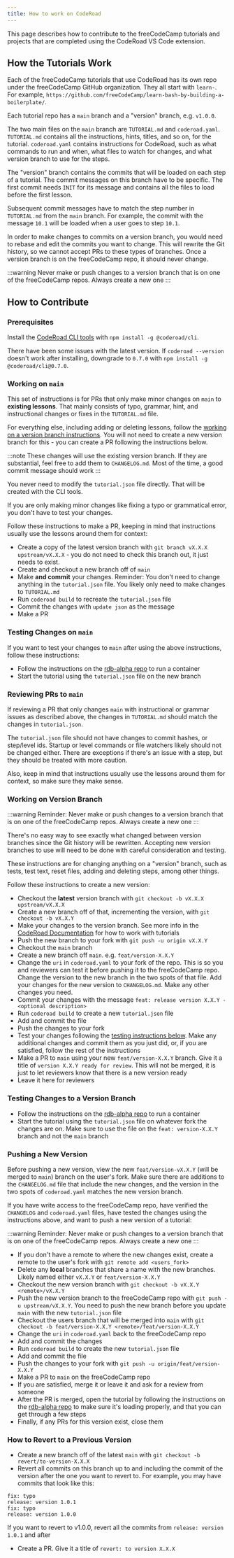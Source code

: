 ```yaml
---
title: How to work on CodeRoad
---
```


This page describes how to contribute to the freeCodeCamp tutorials and projects that are completed using the CodeRoad VS Code extension.

## How the Tutorials Work

Each of the freeCodeCamp tutorials that use CodeRoad has its own repo under the freeCodeCamp GitHub organization. They all start with `learn-`. For example, `https://github.com/freeCodeCamp/learn-bash-by-building-a-boilerplate/`.

Each tutorial repo has a `main` branch and a "version" branch, e.g. `v1.0.0`.

The two main files on the `main` branch are `TUTORIAL.md` and `coderoad.yaml`. `TUTORIAL.md` contains all the instructions, hints, titles, and so on, for the tutorial. `coderoad.yaml` contains instructions for CodeRoad, such as what commands to run and when, what files to watch for changes, and what version branch to use for the steps.

The "version" branch contains the commits that will be loaded on each step of a tutorial. The commit messages on this branch have to be specific. The first commit needs `INIT` for its message and contains all the files to load before the first lesson.

Subsequent commit messages have to match the step number in `TUTORIAL.md` from the `main` branch. For example, the commit with the message `10.1` will be loaded when a user goes to step `10.1`.

In order to make changes to commits on a version branch, you would need to rebase and edit the commits you want to change. This will rewrite the Git history, so we cannot accept PRs to these types of branches. Once a version branch is on the freeCodeCamp repo, it should never change.

:::warning
Never make or push changes to a version branch that is on one of the freeCodeCamp repos. Always create a new one
:::

## How to Contribute

### Prerequisites

Install the [CodeRoad CLI tools](https://www.npmjs.com/package/@coderoad/cli) with `npm install -g @coderoad/cli`.

There have been some issues with the latest version. If `coderoad --version` doesn't work after installing, downgrade to `0.7.0` with `npm install -g @coderoad/cli@0.7.0`.

### Working on `main`

This set of instructions is for PRs that only make minor changes on `main` to **existing lessons**. That mainly consists of typo, grammar, hint, and instructional changes or fixes in the `TUTORIAL.md` file.

For everything else, including adding or deleting lessons, follow the [working on a version branch instructions](#working-on-version-branch). You will not need to create a new version branch for this - you can create a PR following the instructions below.

:::note
These changes will use the existing version branch. If they are substantial, feel free to add them to `CHANGELOG.md`. Most of the time, a good commit message should work
:::

You never need to modify the `tutorial.json` file directly. That will be created with the CLI tools.

If you are only making minor changes like fixing a typo or grammatical error, you don't have to test your changes.

Follow these instructions to make a PR, keeping in mind that instructions usually use the lessons around them for context:

- Create a copy of the latest version branch with `git branch vX.X.X upstream/vX.X.X` - you do not need to check this branch out, it just needs to exist.
- Create and checkout a new branch off of `main`
- Make **and commit** your changes. Reminder: You don't need to change anything in the `tutorial.json` file. You likely only need to make changes to `TUTORIAL.md`
- Run `coderoad build` to recreate the `tutorial.json` file
- Commit the changes with `update json` as the message
- Make a PR

### Testing Changes on `main`

If you want to test your changes to `main` after using the above instructions, follow these instructions:

- Follow the instructions on the [rdb-alpha repo](https://github.com/freeCodeCamp/rdb-alpha) to run a container
- Start the tutorial using the `tutorial.json` file on the new branch

### Reviewing PRs to `main`

If reviewing a PR that only changes `main` with instructional or grammar issues as described above, the changes in `TUTORIAL.md` should match the changes in `tutorial.json`.

The `tutorial.json` file should not have changes to commit hashes, or step/level ids. Startup or level commands or file watchers likely should not be changed either. There are exceptions if there's an issue with a step, but they should be treated with more caution.

Also, keep in mind that instructions usually use the lessons around them for context, so make sure they make sense.

### Working on Version Branch

:::warning
Reminder: Never make or push changes to a version branch that is on one of the freeCodeCamp repos. Always create a new one
:::

There's no easy way to see exactly what changed between version branches since the Git history will be rewritten. Accepting new version branches to use will need to be done with careful consideration and testing.

These instructions are for changing anything on a "version" branch, such as tests, test text, reset files, adding and deleting steps, among other things.

Follow these instructions to create a new version:

- Checkout the **latest** version branch with `git checkout -b vX.X.X upstream/vX.X.X`
- Create a new branch off of that, incrementing the version, with `git checkout -b vX.X.Y`
- Make your changes to the version branch. See more info in the [CodeRoad Documentation](https://coderoad.github.io/docs/edit-tutorial) for how to work with tutorials
- Push the new branch to your fork with `git push -u origin vX.X.Y`
- Checkout the `main` branch
- Create a new branch off `main`. e.g. `feat/version-X.X.Y`
- Change the `uri` in `coderoad.yaml` to your fork of the repo. This is so you and reviewers can test it before pushing it to the freeCodeCamp repo. Change the version to the new branch in the two spots of that file. Add your changes for the new version to `CHANGELOG.md`. Make any other changes you need.
- Commit your changes with the message `feat: release version X.X.Y - <optional description>`
- Run `coderoad build` to create a new `tutorial.json` file
- Add and commit the file
- Push the changes to your fork
- Test your changes following the [testing instructions below](#testing-changes-to-a-version-branch). Make any additional changes and commit them as you just did, or, if you are satisfied, follow the rest of the instructions
- Make a PR to `main` using your new `feat/version-X.X.Y` branch. Give it a title of `version X.X.Y ready for review`. This will not be merged, it is just to let reviewers know that there is a new version ready
- Leave it here for reviewers

### Testing Changes to a Version Branch

- Follow the instructions on the [rdb-alpha repo](https://github.com/freeCodeCamp/rdb-alpha) to run a container
- Start the tutorial using the `tutorial.json` file on whatever fork the changes are on. Make sure to use the file on the `feat: version-X.X.Y` branch and not the `main` branch

### Pushing a New Version

Before pushing a new version, view the new `feat/version-vX.X.Y` (will be merged to `main`) branch on the user's fork. Make sure there are additions to the `CHANGELOG.md` file that include the new changes, and the version in the two spots of `coderoad.yaml` matches the new version branch.

If you have write access to the freeCodeCamp repo, have verified the `CHANGELOG` and `coderoad.yaml` files, have tested the changes using the instructions above, and want to push a new version of a tutorial:

:::warning
Reminder: Never make or push changes to a version branch that is on one of the freeCodeCamp repos. Always create a new one
:::

- If you don't have a remote to where the new changes exist, create a remote to the user's fork with `git remote add <users_fork>`
- Delete any **local** branches that share a name with the new branches. Likely named either `vX.X.Y` or `feat/version-X.X.Y`
- Checkout the new version branch with `git checkout -b vX.X.Y <remote>/vX.X.Y`
- Push the new version branch to the freeCodeCamp repo with `git push -u upstream/vX.X.Y`. You need to push the new branch before you update `main` with the new `tutorial.json` file
- Checkout the users branch that will be merged into `main` with `git checkout -b feat/version-X.X.Y <remote>/feat/version-X.X.Y`
- Change the `uri` in `coderoad.yaml` back to the freeCodeCamp repo
- Add and commit the changes
- Run `coderoad build` to create the new `tutorial.json` file
- Add and commit the file
- Push the changes to your fork with `git push -u origin/feat/version-X.X.Y`
- Make a PR to `main` on the freeCodeCamp repo
- If you are satisfied, merge it or leave it and ask for a review from someone
- After the PR is merged, open the tutorial by following the instructions on the [rdb-alpha repo](https://github.com/freeCodeCamp/rdb-alpha) to make sure it's loading properly, and that you can get through a few steps
- Finally, if any PRs for this version exist, close them

### How to Revert to a Previous Version

- Create a new branch off of the latest `main` with `git checkout -b revert/to-version-X.X.X`
- Revert all commits on this branch up to and including the commit of the version after the one you want to revert to. For example, you may have commits that look like this:

```
fix: typo
release: version 1.0.1
fix: typo
release: version 1.0.0
```

If you want to revert to v1.0.0, revert all the commits from `release: version 1.0.1` and after

- Create a PR. Give it a title of `revert: to version X.X.X`
